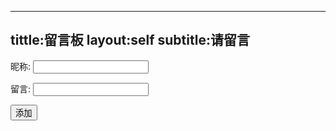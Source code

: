 --- 
   tittle:留言板
   layout:self
   subtitle:请留言
----
<div>
<form action="./" method="post">
        <p>昵称: <input type="text" name="name"></p>
        <p>留言: <input type="text" name="comment"></p>
        <input type="submit" value="添加">
    </form>
</div>